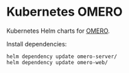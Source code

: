 # Kubernetes OMERO

Kubernetes Helm charts for [OMERO](https://www.openmicroscopy.org/).

Install dependencies:

    helm dependency update omero-server/
    helm dependency update omero-web/
